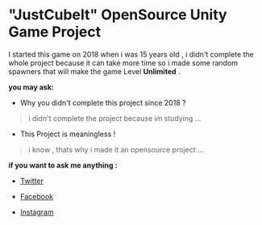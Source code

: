 # "JustCubeIt" OpenSource Unity Game Project

 I started this game on 2018 when i was 15 years old , i didn't complete the whole project because it can take more time so i made some random spawners that will make the game Level **Unlimited** .
 
 **you may ask:**
 - Why you didn't complete this project since 2018 ?
 > i didn't complete the project because im studying ...
 - This Project is meaningless !
 > i know , thats why i made it an opensource project ...
 
 **if you want to ask me anything :**
  - [Twitter](https://twitter.com/JustPowerfulMe)
 
  - [Facebook](https://www.facebook.com/ahmedamine.doudech)
 
  - [Instagram](https://www.instagram.com/ahmed_amine_doudech/)
 
 
